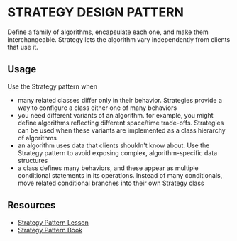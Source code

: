 # STRATEGY DESIGN PATTERN

Define a family of algorithms, encapsulate each one, and make them
interchangeable. Strategy lets the algorithm vary independently from clients
that use it.


## Usage
Use the Strategy pattern when

* many related classes differ only in their behavior. Strategies provide a way to configure a class either one of many behaviors
* you need different variants of an algorithm. for example, you might define algorithms reflecting different space/time trade-offs. Strategies can be used when these variants are implemented as a class hierarchy of algorithms
* an algorithm uses data that clients shouldn't know about. Use the Strategy pattern to avoid exposing complex, algorithm-specific data structures
* a class defines many behaviors, and these appear as multiple conditional statements in its operations. Instead of many conditionals, move related conditional branches into their own Strategy class

## Resources 
* [Strategy Pattern Lesson](https://www.youtube.com/watch?v=v9ejT8FO-7I&t=696s)
* [Strategy Pattern Book](https://www.amazon.com/Head-First-Design-Patterns-Brain-Friendly/dp/0596007124/ref=sr_1_2?s=books&ie=UTF8&qid=1540421340&sr=1-2&keywords=headfirst)

